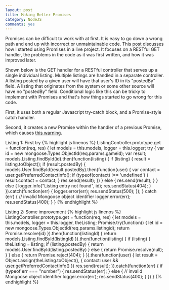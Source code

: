 ```yaml
---
layout: post
title: Making Better Promises
category: NodeJS
comments: yes
---
```


Promises can be difficult to work with at first. It is easy to go down a wrong path and end up with incorrect or unmaintainable code. This post discusses how I started using Promises in a live project. It focuses on a RESTful GET handler, the problems in the code as it was first written, and how it was improved later.
<!--more-->

Shown below is the GET handler for a RESTful controller that serves up a single individual listing. Multiple listings are handled in a separate controller. A listing posted by a given user will have that user&apos;s ID in its &quot;postedBy&quot; field. A listing that originates from the system or some other source will have no &quot;postedBy&quot; field. Conditional logic like this can be tricky to implement with Promises and that&apos;s how things started to go wrong for this code.

First, it uses both a regular Javascript try-catch block, and a Promise-style catch handler.

Second, it creates a new Promise within the handler of a previous Promise, which causes [this warning](http://bluebirdjs.com/docs/warning-explanations.html#warning-a-promise-was-created-in-a-handler-but-was-not-returned-from-it).

Listing 1: First try
{% highlight js linenos %}
ListingController.prototype.get = function(req, res) {
  let models = this.models, logger = this.logger;
  try {
    var id = new mongoose.Types.ObjectId(req.params.gameid);
    var result;
    models.Listing.findById(id).then(function(listing) {
      if (listing) {
        result = listing.toObject();
        if (result.postedBy) {
          models.User.findById(result.postedBy).then(function(user) {
            var contact = user.getPreferredContactInfo();
            if (typeof(contact) !== 'undefined') {
              result.contact = contact;
            }
            res.send(result);
          })
        } else {
          res.send(result);
        }
      } else {
        logger.info("Listing entry not found", id);
        res.sendStatus(404);
      }
    }).catch(function(err) {
      logger.error(err);
      res.sendStatus(500);
    });
  } catch (err) {
    // invalid Mongoose object identifier
    logger.error(err);
    res.sendStatus(400);
  }
}
{% endhighlight %}

Listing 2: Some improvement
{% highlight js linenos %}
ListingController.prototype.get = function(req, res) {
  let models = this.models, logger = this.logger, theListing;
  Promise.try(function() {
    let id = new mongoose.Types.ObjectId(req.params.listingid);
    return Promise.resolve(id)
  }).then(function(listingId) {
    return models.Listing.findById(listingId)
  }).then(function(listing) {
    if (listing) {
      theListing = listing;
      if (listing.postedBy) {
        return models.User.findById(listing.postedBy)
      } else {
        return Promise.resolve(null);
      }
    } else {
      return Promise.reject(404);
    }
  }).then(function(user) {
    let result = Object.assign(theListing.toObject(), {
      contact: user && user.getPreferredContactInfo()
    })
    res.send(result);
  }).catch(function(err) {
    if (typeof err === "number") {
      res.sendStatus(err);
    } else {
      // invalid Mongoose object identifier
      logger.error(err);
      res.sendStatus(400);
    }
  })
}
{% endhighlight %}
